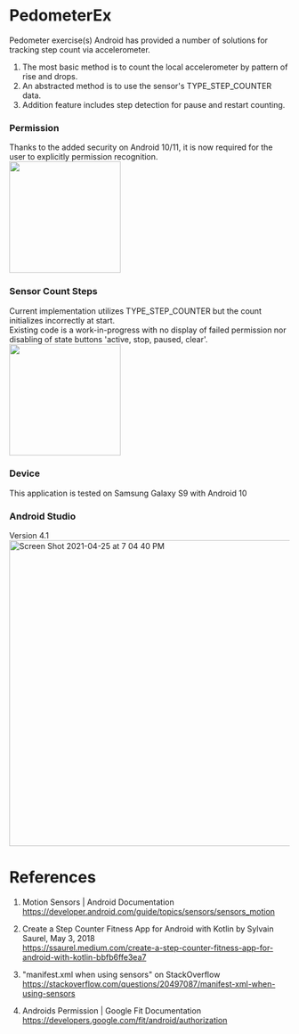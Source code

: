 # PedometerEx
Pedometer exercise(s)
Android has provided a number of solutions for tracking step count via accelerometer.
1. The most basic method is to count the local accelerometer by pattern of rise and drops.
2. An abstracted method is to use the sensor's TYPE_STEP_COUNTER data.
3. Addition feature includes step detection for pause and restart counting.

### Permission
Thanks to the added security on Android 10/11, it is now required for the user to explicitly permission recognition. \
<img width="200" src="https://user-images.githubusercontent.com/1282659/116013991-9b3ef900-a5f8-11eb-8fa3-013df1457a58.jpg">

### Sensor Count Steps
Current implementation utilizes TYPE_STEP_COUNTER but the count initializes incorrectly at start. \
Existing code is a work-in-progress with no display of failed permission nor disabling of state buttons 'active, stop, paused, clear'. \
<img width="200" src="https://user-images.githubusercontent.com/1282659/116013992-9c702600-a5f8-11eb-8874-d5c97723b3c6.jpg">

### Device
This application is tested on Samsung Galaxy S9 with Android 10

### Android Studio
Version 4.1 \
<img width="549" alt="Screen Shot 2021-04-25 at 7 04 40 PM" src="https://user-images.githubusercontent.com/1282659/116014090-1e604f00-a5f9-11eb-9de7-c58d9a7b3cfb.png">

# References

1. Motion Sensors | Android Documentation \
https://developer.android.com/guide/topics/sensors/sensors_motion

2. Create a Step Counter Fitness App for Android with Kotlin by Sylvain Saurel, May 3, 2018 \
https://ssaurel.medium.com/create-a-step-counter-fitness-app-for-android-with-kotlin-bbfb6ffe3ea7

3. "manifest.xml when using sensors" on StackOverflow \
https://stackoverflow.com/questions/20497087/manifest-xml-when-using-sensors

4. Androids Permission | Google Fit Documentation \
https://developers.google.com/fit/android/authorization


